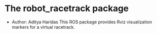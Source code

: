 # The robot_racetrack package
- Author: Aditya Haridas
This ROS package provides Rviz visualization markers for a virtual racetrack.
  

